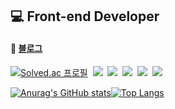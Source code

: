 ## 💻 Front-end Developer
####  📃 [블로그](https://velog.io/@anjin7)

[![Solved.ac
프로필](http://mazassumnida.wtf/api/mini/generate_badge?boj=wldls0719)](https://solved.ac/wldls0719)
&nbsp;<img src="https://img.shields.io/badge/HTML5-E34F26?style=flat&logo=html5&logoColor=ffffff"/>
&nbsp;<img src="https://img.shields.io/badge/CSS3-1572B6?style=flat&logo=css3&logoColor=ffffff"/>
&nbsp;<img src="https://img.shields.io/badge/JavaScript-F7DF1E?style=flat&logo=javascript&logoColor=222222"/>
&nbsp;<img src="https://img.shields.io/badge/React-222222?style=flat&logo=react&logoColor=61DAFB"/>
&nbsp;<img src="https://img.shields.io/badge/TypeScript-3178C6?style=flat&logo=typescript&logoColor=ffffff"/>

 

[![Anurag's GitHub stats](https://github-readme-stats.vercel.app/api?username=anjin7&hide=stars&show_icons=true)](https://github.com/anjin7/github-readme-stats)[![Top Langs](https://github-readme-stats.vercel.app/api/top-langs/?username=anjin7&layout=compact&exclude_repo=dolce_beauty)](https://github.com/anjin7/github-readme-stats)






<!-- <img src="https://img.shields.io/badge/{내용}-{배경 색깔}?style={스타일}&logo={로고이름}&logoColor={로고 색깔}"/> -->

<!--
**anjin7/anjin7** is a ✨ _special_ ✨ repository because its `README.md` (this file) appears on your GitHub profile.
- 🔭 I’m currently working on ...
- 🌱 I’m currently learning ...
- 👯 I’m looking to collaborate on ...
- 🤔 I’m looking for help with ...
- 💬 Ask me about ...
- 📫 How to reach me: ...
- 😄 Pronouns: ...
- ⚡ Fun fact: ...
-->
